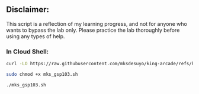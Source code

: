 ## Disclaimer:

This script is a reflection of my learning progress, and not for anyone who wants to bypass the lab only. Please practice the lab thoroughly before using any types of help.

### In Cloud Shell:

```bash
curl -LO https://raw.githubusercontent.com/mksdesuyo/king-arcade/refs/heads/main/Dataproc%3A%20Qwik%20Start%20-%20Console%20%7C%20GSP103/mks_gsp103.sh

sudo chmod +x mks_gsp103.sh

./mks_gsp103.sh
```